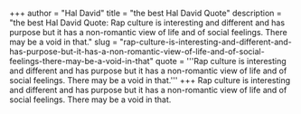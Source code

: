 +++
author = "Hal David"
title = "the best Hal David Quote"
description = "the best Hal David Quote: Rap culture is interesting and different and has purpose but it has a non-romantic view of life and of social feelings. There may be a void in that."
slug = "rap-culture-is-interesting-and-different-and-has-purpose-but-it-has-a-non-romantic-view-of-life-and-of-social-feelings-there-may-be-a-void-in-that"
quote = '''Rap culture is interesting and different and has purpose but it has a non-romantic view of life and of social feelings. There may be a void in that.'''
+++
Rap culture is interesting and different and has purpose but it has a non-romantic view of life and of social feelings. There may be a void in that.
